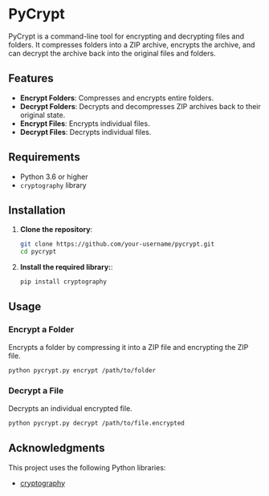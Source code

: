# PyCrypt

PyCrypt is a command-line tool for encrypting and decrypting files and folders. It compresses folders into a ZIP archive, encrypts the archive, and can decrypt the archive back into the original files and folders.

## Features

- **Encrypt Folders**: Compresses and encrypts entire folders.
- **Decrypt Folders**: Decrypts and decompresses ZIP archives back to their original state.
- **Encrypt Files**: Encrypts individual files.
- **Decrypt Files**: Decrypts individual files.

## Requirements

- Python 3.6 or higher
- `cryptography` library

## Installation

1. **Clone the repository**:

   ```sh
   git clone https://github.com/your-username/pycrypt.git
   cd pycrypt
   ```

2. **Install the required library:**:

    ```sh
    pip install cryptography
    ```

## Usage

### Encrypt a Folder

Encrypts a folder by compressing it into a ZIP file and encrypting the ZIP file.

```sh
python pycrypt.py encrypt /path/to/folder
```

### Decrypt a File

Decrypts an individual encrypted file.

```sh
python pycrypt.py decrypt /path/to/file.encrypted
```

## Acknowledgments

This project uses the following Python libraries:

- [cryptography](https://github.com/pyca/cryptography)

